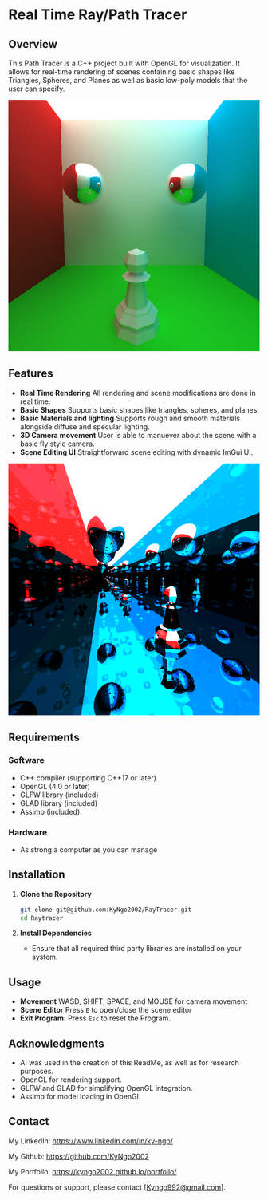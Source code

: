 ﻿# Real Time Ray/Path Tracer

## Overview
This Path Tracer is a C++ project built with OpenGL for visualization. It allows for real-time rendering of 
scenes containing basic shapes like Triangles, Spheres, and Planes as well as basic low-poly models that the 
user can specify.

![Image of a demo scene](Assets/DemoImage1.png "DemoImage1.png")

## Features
- **Real Time Rendering** All rendering and scene modifications are done in real time.
- **Basic Shapes** Supports basic shapes like triangles, spheres, and planes.
- **Basic Materials and lighting** Supports rough and smooth materials alongside diffuse and specular lighting.
- **3D Camera movement** User is able to manuever about the scene with a basic fly style camera.
- **Scene Editing UI** Straightforward scene editing with dynamic ImGui UI.


![Image of a demo scene, infinite reflection](Assets/DemoImage2.png "DemoImage2.png")


## Requirements
### Software
- C++ compiler (supporting C++17 or later)
- OpenGL (4.0 or later)
- GLFW library (included)
- GLAD library (included)
- Assimp (included)

### Hardware
- As strong a computer as you can manage

## Installation
1. **Clone the Repository**
   ```bash
   git clone git@github.com:KyNgo2002/RayTracer.git
   cd Raytracer
   ```

2. **Install Dependencies**
   - Ensure that all required third party libraries are installed on your system.


## Usage
- **Movement** WASD, SHIFT, SPACE, and MOUSE for camera movement
- **Scene Editor** Press `E` to open/close the scene editor
- **Exit Program:** Press `Esc` to reset the Program.


## Acknowledgments
- AI was used in the creation of this ReadMe, as well as for research purposes.
- OpenGL for rendering support.
- GLFW and GLAD for simplifying OpenGL integration.
- Assimp for model loading in OpenGl.

## Contact
My LinkedIn: https://www.linkedin.com/in/ky-ngo/

My Github: https://github.com/KyNgo2002

My Portfolio: https://kyngo2002.github.io/portfolio/

For questions or support, please contact [Kyngo992@gmail.com].


